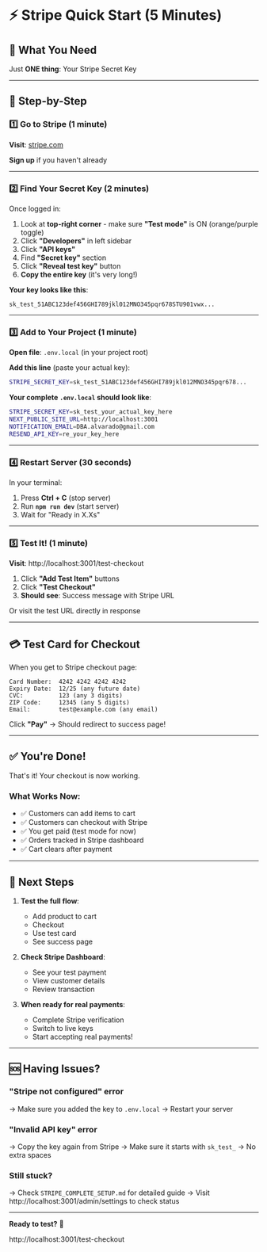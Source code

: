 # ⚡ Stripe Quick Start (5 Minutes)

## 🎯 What You Need

Just **ONE thing**: Your Stripe Secret Key

---

## 📝 Step-by-Step

### 1️⃣ Go to Stripe (1 minute)

**Visit**: [stripe.com](https://stripe.com)

**Sign up** if you haven't already

---

### 2️⃣ Find Your Secret Key (2 minutes)

Once logged in:

1. Look at **top-right corner** - make sure **"Test mode"** is ON (orange/purple toggle)
2. Click **"Developers"** in left sidebar
3. Click **"API keys"**
4. Find **"Secret key"** section
5. Click **"Reveal test key"** button
6. **Copy the entire key** (it's very long!)

**Your key looks like this**:
```
sk_test_51ABC123def456GHI789jkl012MNO345pqr678STU901vwx...
```

---

### 3️⃣ Add to Your Project (1 minute)

**Open file**: `.env.local` (in your project root)

**Add this line** (paste your actual key):

```bash
STRIPE_SECRET_KEY=sk_test_51ABC123def456GHI789jkl012MNO345pqr678...
```

**Your complete `.env.local` should look like**:

```bash
STRIPE_SECRET_KEY=sk_test_your_actual_key_here
NEXT_PUBLIC_SITE_URL=http://localhost:3001
NOTIFICATION_EMAIL=DBA.alvarado@gmail.com
RESEND_API_KEY=re_your_key_here
```

---

### 4️⃣ Restart Server (30 seconds)

In your terminal:

1. Press **Ctrl + C** (stop server)
2. Run **`npm run dev`** (start server)
3. Wait for "Ready in X.Xs"

---

### 5️⃣ Test It! (1 minute)

**Visit**: http://localhost:3001/test-checkout

1. Click **"Add Test Item"** buttons
2. Click **"Test Checkout"**
3. **Should see**: Success message with Stripe URL

Or visit the test URL directly in response

---

## 💳 Test Card for Checkout

When you get to Stripe checkout page:

```
Card Number:  4242 4242 4242 4242
Expiry Date:  12/25 (any future date)
CVC:          123 (any 3 digits)
ZIP Code:     12345 (any 5 digits)
Email:        test@example.com (any email)
```

Click **"Pay"** → Should redirect to success page!

---

## ✅ You're Done!

That's it! Your checkout is now working.

### What Works Now:

- ✅ Customers can add items to cart
- ✅ Customers can checkout with Stripe
- ✅ You get paid (test mode for now)
- ✅ Orders tracked in Stripe dashboard
- ✅ Cart clears after payment

---

## 🎉 Next Steps

1. **Test the full flow**:
   - Add product to cart
   - Checkout
   - Use test card
   - See success page

2. **Check Stripe Dashboard**:
   - See your test payment
   - View customer details
   - Review transaction

3. **When ready for real payments**:
   - Complete Stripe verification
   - Switch to live keys
   - Start accepting real payments!

---

## 🆘 Having Issues?

### "Stripe not configured" error
→ Make sure you added the key to `.env.local`
→ Restart your server

### "Invalid API key" error  
→ Copy the key again from Stripe
→ Make sure it starts with `sk_test_`
→ No extra spaces

### Still stuck?
→ Check `STRIPE_COMPLETE_SETUP.md` for detailed guide
→ Visit http://localhost:3001/admin/settings to check status

---

**Ready to test?** 🚀

http://localhost:3001/test-checkout
